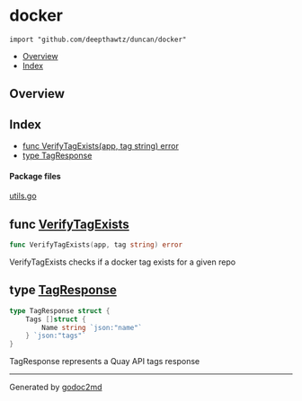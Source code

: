 

# docker
`import "github.com/deepthawtz/duncan/docker"`

* [Overview](#pkg-overview)
* [Index](#pkg-index)

## <a name="pkg-overview">Overview</a>



## <a name="pkg-index">Index</a>
* [func VerifyTagExists(app, tag string) error](#VerifyTagExists)
* [type TagResponse](#TagResponse)


#### <a name="pkg-files">Package files</a>
[utils.go](/src/github.com/deepthawtz/duncan/docker/utils.go) 





## <a name="VerifyTagExists">func</a> [VerifyTagExists](/src/target/utils.go?s=310:353#L20)
``` go
func VerifyTagExists(app, tag string) error
```
VerifyTagExists checks if a docker tag exists for a given repo




## <a name="TagResponse">type</a> [TagResponse](/src/target/utils.go?s=153:242#L13)
``` go
type TagResponse struct {
    Tags []struct {
        Name string `json:"name"`
    } `json:"tags"`
}

```
TagResponse represents a Quay API tags response














- - -
Generated by [godoc2md](http://godoc.org/github.com/davecheney/godoc2md)

